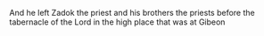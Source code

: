 And he left Zadok the priest and his brothers the priests before the tabernacle of the Lord in the high place that was at Gibeon
